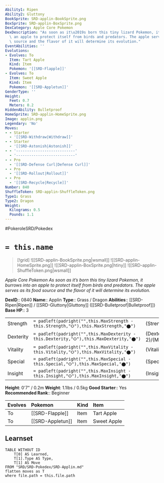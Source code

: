 ```yaml
---
Ability1: Ripen
Ability2: Gluttony
BookSprite: SRD-applin-BookSprite.png
BoxSprite: SRD-applin-BoxSprite.png
DexCategory: Apple Core Pokemon
DexDescription: "As soon as it\u2019s born this tiny lizard Pokemon, it burrows into\
  \ an apple to protect itself from birds and predators. The apple serves as its food\
  \ source and the flavor of it will determine its evolution."
EventAbilities: ''
Evolutions:
- Evolves: To
  Item: Tart Apple
  Kind: Item
  Pokemon: '[[SRD-Flapple]]'
- Evolves: To
  Item: Sweet Apple
  Kind: Item
  Pokemon: '[[SRD-Appletun]]'
GenderType: ''
Height:
  Feet: 0.7
  Meters: 0.2
HiddenAbility: Bulletproof
HomeSprite: SRD-applin-HomeSprite.png
Image: applin.png
Legendary: 'No'
Moves:
- - Starter
  - '[[SRD-Withdraw|Withdraw]]'
- - Starter
  - '[[SRD-Astonish|Astonish]]'
- - '---------------------------'
  - '---------------------------'
- - Pro
  - '[[SRD-Defense Curl|Defense Curl]]'
- - Pro
  - '[[SRD-Rollout|Rollout]]'
- - Pro
  - '[[SRD-Recycle|Recycle]]'
Number: 840
ShuffleToken: SRD-applin-ShuffleToken.png
Type1: Grass
Type2: Dragon
Weight:
  Kilograms: 0.5
  Pounds: 1.1
---
```


#PokeroleSRD/Pokedex

# `= this.name`

> [!grid]
> ![[SRD-applin-BookSprite.png|wsmall]]
> ![[SRD-applin-HomeSprite.png]]
> ![[SRD-applin-BoxSprite.png|htiny]]
> ![[SRD-applin-ShuffleToken.png|wsmall]]


*Apple Core Pokemon*
*As soon as it’s born this tiny lizard Pokemon, it burrows into an apple to protect itself from birds and predators. The apple serves as its food source and the flavor of it will determine its evolution.*

**DexID**:: 0840
**Name**:: Applin
**Type**:: Grass / Dragon
**Abilities**:: [[SRD-Ripen|Ripen]] / [[SRD-Gluttony|Gluttony]] ([[SRD-Bulletproof|Bulletproof]])
**Base HP**:: 3

|           |                                                                                        |                                          |
| --------- | -------------------------------------------------------------------------------------- | ---------------------------------------- |
| Strength  | `= padleft(padright("",this.MaxStrength - this.Strength,"⭘"),this.MaxStrength,"⬤")`    | (Strength::2)/(MaxStrength::4)   |
| Dexterity | `= padleft(padright("",this.MaxDexterity - this.Dexterity,"⭘"),this.MaxDexterity,"⬤")` | (Dexterity:: 2)/(MaxDexterity::4) |
| Vitality  | `= padleft(padright("",this.MaxVitality - this.Vitality,"⭘"),this.MaxVitality,"⬤")`    | (Vitality::2)/(MaxVitality::4)   |
| Special   | `= padleft(padright("",this.MaxSpecial - this.Special,"⭘"),this.MaxSpecial,"⬤")`       | (Special::2)/(MaxSpecial::4)     |
| Insight   | `= padleft(padright("",this.MaxInsight - this.Insight,"⭘"),this.MaxInsight,"⬤")`       | (Insight::2)/(MaxInsight::4)     |

**Height**: 0'7" / 0.2m
**Weight**: 1.1lbs / 0.5kg
**Good Starter**:: Yes
**Recommended Rank**:: Beginner

| Evolves   | Pokemon          | Kind   | Item        |
|:----------|:-----------------|:-------|:------------|
| To        | [[SRD-Flapple]]  | Item   | Tart Apple  |
| To        | [[SRD-Appletun]] | Item   | Sweet Apple |

## Learnset

```dataview
TABLE WITHOUT ID
    T[0] AS Learned,
    T[1].Type AS Type,
    T[1] AS Move
FROM "SRD/SRD-Pokedex/SRD-Applin.md"
flatten moves as T
where file.path = this.file.path
```
